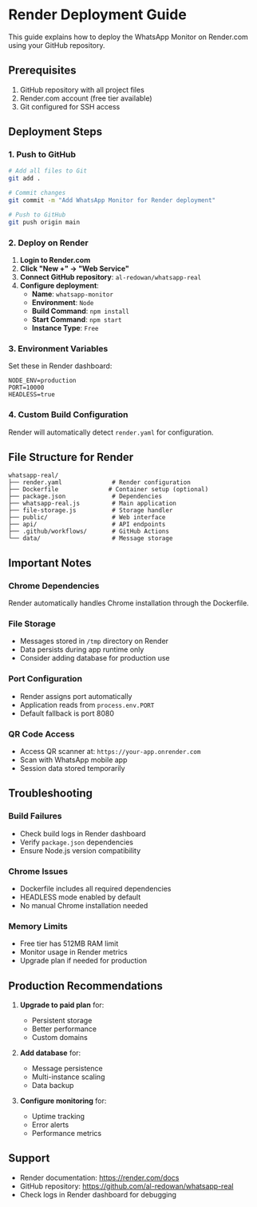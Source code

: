 # Render Deployment Guide

This guide explains how to deploy the WhatsApp Monitor on Render.com using your GitHub repository.

## Prerequisites

1. GitHub repository with all project files
2. Render.com account (free tier available)
3. Git configured for SSH access

## Deployment Steps

### 1. Push to GitHub

```bash
# Add all files to Git
git add .

# Commit changes
git commit -m "Add WhatsApp Monitor for Render deployment"

# Push to GitHub
git push origin main
```

### 2. Deploy on Render

1. **Login to Render.com**
2. **Click "New +" → "Web Service"**
3. **Connect GitHub repository**: `al-redowan/whatsapp-real`
4. **Configure deployment**:
   - **Name**: `whatsapp-monitor`
   - **Environment**: `Node`
   - **Build Command**: `npm install`
   - **Start Command**: `npm start`
   - **Instance Type**: `Free`

### 3. Environment Variables

Set these in Render dashboard:

```env
NODE_ENV=production
PORT=10000
HEADLESS=true
```

### 4. Custom Build Configuration

Render will automatically detect `render.yaml` for configuration.

## File Structure for Render

```
whatsapp-real/
├── render.yaml              # Render configuration
├── Dockerfile              # Container setup (optional)
├── package.json             # Dependencies
├── whatsapp-real.js         # Main application
├── file-storage.js          # Storage handler
├── public/                  # Web interface
├── api/                     # API endpoints
├── .github/workflows/       # GitHub Actions
└── data/                    # Message storage
```

## Important Notes

### Chrome Dependencies
Render automatically handles Chrome installation through the Dockerfile.

### File Storage
- Messages stored in `/tmp` directory on Render
- Data persists during app runtime only
- Consider adding database for production use

### Port Configuration
- Render assigns port automatically
- Application reads from `process.env.PORT`
- Default fallback is port 8080

### QR Code Access
- Access QR scanner at: `https://your-app.onrender.com`
- Scan with WhatsApp mobile app
- Session data stored temporarily

## Troubleshooting

### Build Failures
- Check build logs in Render dashboard
- Verify `package.json` dependencies
- Ensure Node.js version compatibility

### Chrome Issues
- Dockerfile includes all required dependencies
- HEADLESS mode enabled by default
- No manual Chrome installation needed

### Memory Limits
- Free tier has 512MB RAM limit
- Monitor usage in Render metrics
- Upgrade plan if needed for production

## Production Recommendations

1. **Upgrade to paid plan** for:
   - Persistent storage
   - Better performance
   - Custom domains

2. **Add database** for:
   - Message persistence
   - Multi-instance scaling
   - Data backup

3. **Configure monitoring** for:
   - Uptime tracking
   - Error alerts
   - Performance metrics

## Support

- Render documentation: https://render.com/docs
- GitHub repository: https://github.com/al-redowan/whatsapp-real
- Check logs in Render dashboard for debugging